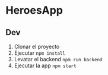# HeroesApp

## Dev

1. Clonar el proyecto
2. Ejecutar ```npm install```
3. Levatar el backend ```npm run backend```
4. Ejecutar la app ```npm start```
